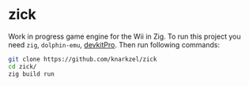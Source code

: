 # zick

Work in progress game engine for the Wii in Zig. To run this project you
need `zig`, `dolphin-emu`, [devkitPro](https://devkitpro.org/wiki/Getting_Started).
Then run following commands:

```bash
git clone https://github.com/knarkzel/zick
cd zick/
zig build run
```
